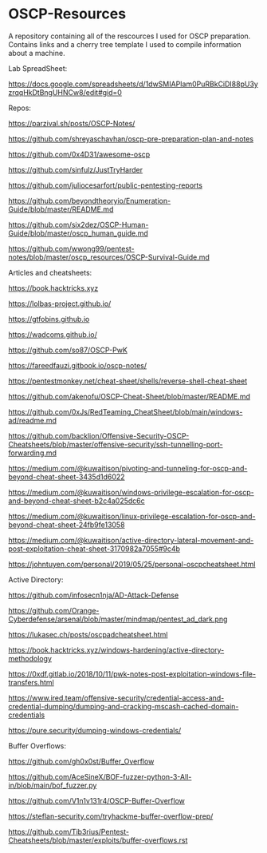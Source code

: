 # OSCP-Resources
A repository containing all of the rescources I used for OSCP preparation. Contains links and a cherry tree template I used to compile information about a machine.


Lab SpreadSheet:

https://docs.google.com/spreadsheets/d/1dwSMIAPIam0PuRBkCiDI88pU3yzrqqHkDtBngUHNCw8/edit#gid=0

Repos:

https://parzival.sh/posts/OSCP-Notes/

https://github.com/shreyaschavhan/oscp-pre-preparation-plan-and-notes

https://github.com/0x4D31/awesome-oscp

https://github.com/sinfulz/JustTryHarder

https://github.com/juliocesarfort/public-pentesting-reports

https://github.com/beyondtheoryio/Enumeration-Guide/blob/master/README.md

https://github.com/six2dez/OSCP-Human-Guide/blob/master/oscp_human_guide.md

https://github.com/wwong99/pentest-notes/blob/master/oscp_resources/OSCP-Survival-Guide.md

Articles and cheatsheets:

https://book.hacktricks.xyz

https://lolbas-project.github.io/

https://gtfobins.github.io

https://wadcoms.github.io/

https://github.com/so87/OSCP-PwK

https://fareedfauzi.gitbook.io/oscp-notes/

https://pentestmonkey.net/cheat-sheet/shells/reverse-shell-cheat-sheet

https://github.com/akenofu/OSCP-Cheat-Sheet/blob/master/README.md

https://github.com/0xJs/RedTeaming_CheatSheet/blob/main/windows-ad/readme.md

https://github.com/backlion/Offensive-Security-OSCP-Cheatsheets/blob/master/offensive-security/ssh-tunnelling-port-forwarding.md

https://medium.com/@kuwaitison/pivoting-and-tunneling-for-oscp-and-beyond-cheat-sheet-3435d1d6022

https://medium.com/@kuwaitison/windows-privilege-escalation-for-oscp-and-beyond-cheat-sheet-b2c4a025dc6c

https://medium.com/@kuwaitison/linux-privilege-escalation-for-oscp-and-beyond-cheat-sheet-24fb9fe13058

https://medium.com/@kuwaitison/active-directory-lateral-movement-and-post-exploitation-cheat-sheet-3170982a7055#9c4b

https://johntuyen.com/personal/2019/05/25/personal-oscpcheatsheet.html

Active Directory:

https://github.com/infosecn1nja/AD-Attack-Defense

https://github.com/Orange-Cyberdefense/arsenal/blob/master/mindmap/pentest_ad_dark.png

https://lukasec.ch/posts/oscpadcheatsheet.html

https://book.hacktricks.xyz/windows-hardening/active-directory-methodology

https://0xdf.gitlab.io/2018/10/11/pwk-notes-post-exploitation-windows-file-transfers.html

https://www.ired.team/offensive-security/credential-access-and-credential-dumping/dumping-and-cracking-mscash-cached-domain-credentials

https://pure.security/dumping-windows-credentials/


Buffer Overflows:

https://github.com/gh0x0st/Buffer_Overflow

https://github.com/AceSineX/BOF-fuzzer-python-3-All-in/blob/main/bof_fuzzer.py

https://github.com/V1n1v131r4/OSCP-Buffer-Overflow

https://steflan-security.com/tryhackme-buffer-overflow-prep/

https://github.com/Tib3rius/Pentest-Cheatsheets/blob/master/exploits/buffer-overflows.rst

